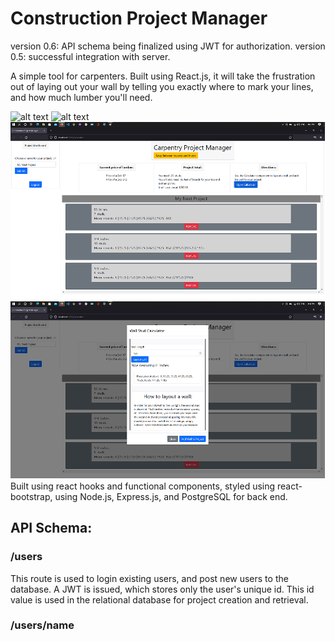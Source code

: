 # Construction Project Manager
version 0.6: API schema being finalized using JWT for authorization.
version 0.5: successful integration with server.

A simple tool for carpenters. Built using React.js, it will take the frustration out of laying out your wall by telling you exactly where to mark your lines, and how much lumber you'll need. 

![alt text](https://github.com/Hello-World-Software-Studios/calculator/tree/master/public/calc_modal.png?raw=true)
![alt text](https://github.com/Hello-World-Software-Studios/calculator/tree/master/public/calc_main.png?raw=true)
![Screenshot](public/calc_main.png)
![Screenshot](public/calc_modal.png)
Built using react hooks and functional components, styled using react-bootstrap, using Node.js, Express.js, and PostgreSQL for back end.

## API Schema:
### /users 
This route is used to login existing users, and post new users to the database. A JWT is issued, which stores only the user's unique id. This id value is used in the relational database for project creation and retrieval.
### /users/name 
